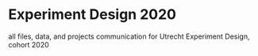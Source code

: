 # Experiment Design 2020

all files, data, and projects communication for Utrecht Experiment Design, cohort 2020